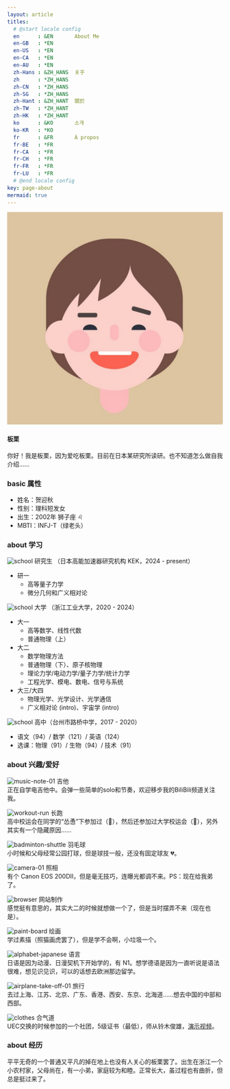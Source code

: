 ```yaml
---
layout: article
titles:
  # @start locale config
  en      : &EN       About Me
  en-GB   : *EN
  en-US   : *EN
  en-CA   : *EN
  en-AU   : *EN
  zh-Hans : &ZH_HANS  关于
  zh      : *ZH_HANS
  zh-CN   : *ZH_HANS
  zh-SG   : *ZH_HANS
  zh-Hant : &ZH_HANT  關於
  zh-TW   : *ZH_HANT
  zh-HK   : *ZH_HANT
  ko      : &KO       소개
  ko-KR   : *KO
  fr      : &FR       À propos
  fr-BE   : *FR
  fr-CA   : *FR
  fr-CH   : *FR
  fr-FR   : *FR
  fr-LU   : *FR
  # @end locale config
key: page-about
mermaid: true
---
```



<div class="item">
  <div class="item__image">
    <img class="image image--sm" src="/assets/images/avatar.png"/>
  </div>
  <div class="item__content">
    <div class="item__header">
      <h4>板栗</h4>
    </div>
    <div class="item__description">
      <p>你好！我是板栗，因为爱吃板栗。目前在日本某研究所读研。也不知道怎么做自我介绍……</p>
    </div>
  </div>
</div>


### basic 属性

- 姓名：贺迎秋
- 性别：理科短发女
- 出生：2002年 狮子座 ♌️
- MBTI：INFJ-T（绿老头）

### about 学习

<img src="https://cdn.hugeicons.com/icons/school-stroke-rounded.svg" alt="school" width="24" height="24" /> 研究生 （日本高能加速器研究机构 KEK，2024 - present）<br>
  - 研一
    - 高等量子力学
    - 微分几何和广义相对论
  
<img src="https://cdn.hugeicons.com/icons/school-stroke-rounded.svg" alt="school" width="24" height="24" /> 大学 （浙江工业大学，2020 - 2024）<br>
  - 大一
    - 高等数学、线性代数
    - 普通物理（上）
  - 大二
    - 数学物理方法
    - 普通物理（下）、原子核物理 
    - 理论力学/电动力学/量子力学/统计力学
    - 工程光学、模电、数电、信号与系统
  - 大三/大四
    - 物理光学、光学设计、光学通信
    - 广义相对论 (intro)、宇宙学 (intro)

<img src="https://cdn.hugeicons.com/icons/school-stroke-rounded.svg" alt="school" width="24" height="24" /> 高中（台州市路桥中学，2017 - 2020）<br> 
  - 语文（94）/ 数学（121）/ 英语（124）
  - 选课：物理（91）/ 生物（94）/ 技术（91）
  



### about 兴趣/爱好

<img src="https://cdn.hugeicons.com/icons/music-note-01-stroke-rounded.svg" alt="music-note-01" width="20" height="20" /> 吉他
  <br>正在自学电吉他中。会弹一些简单的solo和节奏，欢迎移步我的BiliBili频道关注我。

<img src="https://cdn.hugeicons.com/icons/workout-run-stroke-rounded.svg" alt="workout-run" width="20" height="20" /> 长跑 <br>
  高中校运会在同学的“怂恿”下参加过（🥇），然后还参加过大学校运会（🎱），另外其实有一个隐藏原因……

<img src="https://cdn.hugeicons.com/icons/badminton-shuttle-stroke-rounded.svg" alt="badminton-shuttle" width="20" height="20" /> 羽毛球
  <br>小时候和父母经常公园打球，但是球技一般，还没有固定球友 💔。

<img src="https://cdn.hugeicons.com/icons/camera-01-stroke-rounded.svg" alt="camera-01" width="20" height="20" /> 照相
  <br>有个 Canon EOS 200DⅡ，但是毫无技巧，连曝光都调不来。PS：现在给我弟了。

<img src="https://cdn.hugeicons.com/icons/browser-stroke-rounded.svg" alt="browser" width="20" height="20" /> 网站制作
  <br>感觉挺有意思的，其实大二的时候就想做一个了，但是当时摆弄不来（现在也是）。

<img src="https://cdn.hugeicons.com/icons/paint-board-stroke-rounded.svg" alt="paint-board" width="20" height="20" /> 绘画
  <br>学过素描（照猫画虎罢了），但是学不会啊，小垃圾一个。

<img src="https://cdn.hugeicons.com/icons/alphabet-japanese-stroke-rounded.svg" alt="alphabet-japanese" width="20" height="20" /> 语言
  <br>日语是因为动漫、日漫契机下开始学的，有 N1。想学德语是因为一直听说是语法很难，想见识见识，可以的话想去欧洲那边留学。
  
<img src="https://cdn.hugeicons.com/icons/airplane-take-off-01-stroke-rounded.svg" alt="airplane-take-off-01" width="20" height="20" /> 旅行
  <br>去过上海、江苏、北京、广东、香港、西安、东京、北海道……想去中国的中部和西部。

<img src="https://cdn.hugeicons.com/icons/clothes-stroke-rounded.svg" alt="clothes" width="20" height="20" /> 合气道
  <br>UEC交换的时候参加的一个社团，5级证书（最低），师从铃木俊雄，[演示视频](https://space.bilibili.com/3494357548140879)。


### about 经历

平平无奇的一个普通又平凡的掉在地上也没有人关心的板栗罢了。出生在浙江一个小农村家，父母尚在，有一小弟，家庭较为和睦。正常长大，虽过程也有曲折，但总是挺过来了。